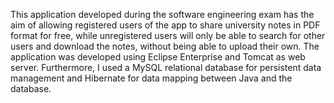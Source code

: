 This application developed during the software engineering exam has the aim of allowing registered users of the app to share university notes in PDF format for free, while unregistered users will only be able to search for other users and download the notes, without being able to upload their own.
The application was developed using Eclipse Enterprise and Tomcat as web server. Furthermore, I used a MySQL relational database for persistent data management and Hibernate for data mapping between Java and the database.
